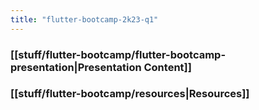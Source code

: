 ```yaml
---
title: "flutter-bootcamp-2k23-q1"
---
```

### [[stuff/flutter-bootcamp/flutter-bootcamp-presentation|Presentation Content]]
### [[stuff/flutter-bootcamp/resources|Resources]]